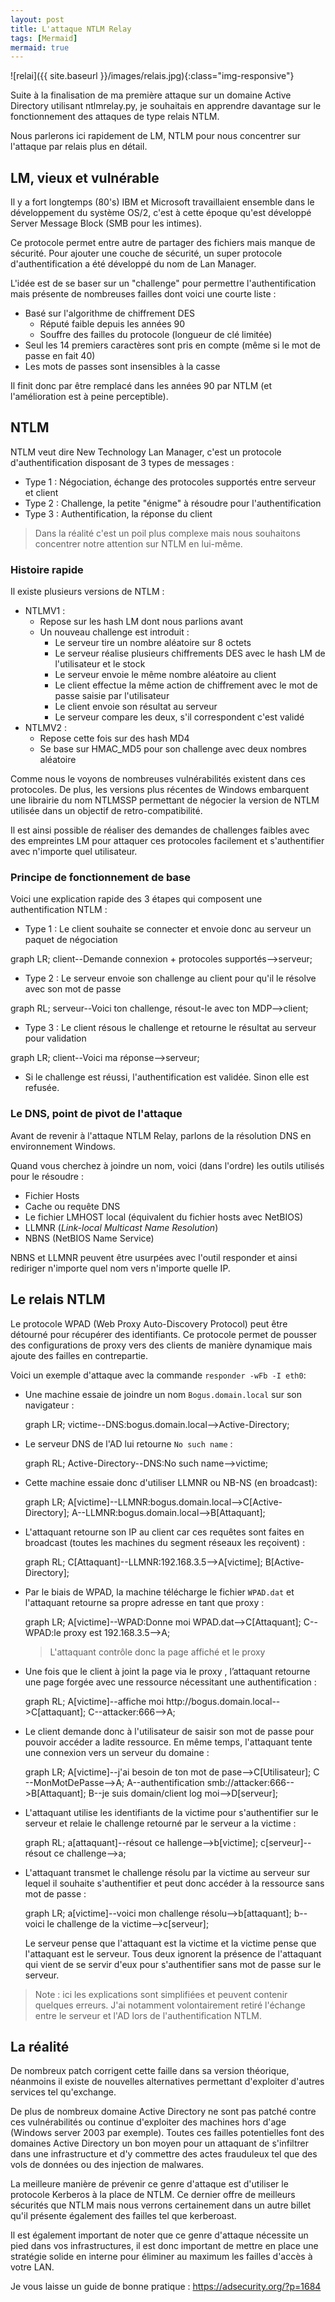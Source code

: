 ```yaml
---
layout: post
title: L'attaque NTLM Relay
tags: [Mermaid]
mermaid: true
---
```


![relai]({{ site.baseurl }}/images/relais.jpg){:class="img-responsive"}

Suite à la finalisation de ma première attaque sur un domaine Active Directory utilisant ntlmrelay.py, je souhaitais en apprendre davantage sur le fonctionnement des attaques de type relais NTLM. 

Nous parlerons ici rapidement de LM, NTLM pour nous concentrer sur l'attaque par relais plus en détail.

## LM, vieux et vulnérable 

Il y a fort longtemps (80's) IBM et Microsoft travaillaient ensemble dans le développement du système OS/2, c'est à cette époque qu'est développé Server Message Block (SMB pour les intimes). 

Ce protocole permet entre autre de partager des fichiers mais manque de sécurité. Pour ajouter une couche de sécurité, un super protocole d'authentification a été développé du nom de Lan Manager. 

L'idée est de se baser sur un "challenge" pour permettre l'authentification mais présente de nombreuses failles dont voici une courte liste : 

- Basé sur l'algorithme de chiffrement DES
  - Réputé faible depuis les années 90
  - Souffre des failles du protocole (longueur de clé limitée)
- Seul les 14 premiers caractères sont pris en compte (même si le mot de passe en fait 40)
- Les mots de passes sont insensibles à la casse 

Il finit donc par être remplacé dans les années 90 par NTLM (et l'amélioration est à peine perceptible). 

## NTLM 

NTLM veut dire New Technology Lan Manager, c'est un protocole d'authentification disposant de 3 types de messages : 

- Type 1 : Négociation, échange des protocoles supportés entre serveur et client
- Type 2 : Challenge, la petite "énigme" à résoudre pour l'authentification
- Type 3 : Authentification, la réponse du client

> Dans la réalité c'est un poil plus complexe mais nous souhaitons concentrer notre attention sur NTLM en lui-même. 

### Histoire rapide

Il existe plusieurs versions de NTLM :

- NTLMV1 :
  - Repose sur les hash LM dont nous parlions avant 
  - Un nouveau challenge est introduit : 
    - Le serveur tire un nombre aléatoire sur 8 octets 
    - Le serveur réalise plusieurs chiffrements DES avec le hash LM de l'utilisateur et le stock
    - Le serveur envoie le même nombre aléatoire au client 
    - Le client effectue la même action de chiffrement avec le mot de passe saisie par l'utilisateur 
    - Le client envoie son résultat au serveur
    - Le serveur compare les deux, s'il correspondent c'est validé 
- NTLMV2 :
  - Repose cette fois sur des hash MD4 
  - Se base sur HMAC_MD5 pour son challenge avec deux nombres aléatoire

Comme nous le voyons de nombreuses vulnérabilités existent dans ces protocoles. De plus, les versions plus récentes de Windows embarquent une librairie du nom NTLMSSP permettant de négocier la version de NTLM utilisée dans un objectif de retro-compatibilité. 

Il est ainsi possible de réaliser des demandes de challenges faibles avec des empreintes LM pour attaquer ces protocoles facilement et s'authentifier avec n'importe quel utilisateur. 

### Principe de fonctionnement de base 

Voici une explication rapide des 3 étapes qui composent une authentification NTLM :

- Type 1 : Le client souhaite se connecter et envoie donc au serveur un paquet de négociation 

<div class="mermaid">
graph LR;
client--Demande connexion + protocoles supportés-->serveur;
</div>

- Type 2 : Le serveur envoie son challenge au client pour qu'il le résolve avec son mot de passe 

<div class="mermaid">
graph RL;
serveur--Voici ton challenge, résout-le avec ton MDP-->client;
</div>

- Type 3 : Le client résous le challenge et retourne le résultat au serveur pour validation 

<div class="mermaid">
graph LR;
client--Voici ma réponse-->serveur;
</div>

- Si le challenge est réussi, l'authentification est validée. Sinon elle est refusée.



### Le DNS, point de pivot de l'attaque

Avant de revenir à l'attaque NTLM Relay, parlons de la résolution DNS en environnement Windows. 

Quand vous cherchez à joindre un nom, voici (dans l'ordre) les outils utilisés pour le résoudre :

- Fichier Hosts 
- Cache ou requête DNS
- Le fichier LMHOST local (équivalent du fichier hosts avec NetBIOS)
- LLMNR (*Link-local Multicast Name Resolution*) 
- NBNS (NetBIOS Name Service) 

NBNS et LLMNR peuvent être usurpées avec l'outil responder et ainsi rediriger n'importe quel nom vers n'importe quelle IP. 

## Le relais NTLM

Le protocole WPAD (Web Proxy Auto-Discovery Protocol) peut être détourné pour récupérer des identifiants. Ce protocole permet de pousser des configurations de proxy vers des clients de manière dynamique mais ajoute des failles en contrepartie. 

Voici un exemple d'attaque avec la commande `responder -wFb -I eth0`: 

- Une machine essaie de joindre un nom `Bogus.domain.local` sur son navigateur :

  <div class="mermaid">
  graph LR;
  victime--DNS:bogus.domain.local-->Active-Directory;
  </div>
  
- Le serveur DNS de l'AD lui retourne `No such name` :

  <div class="mermaid">
  graph RL;
  Active-Directory--DNS:No such name-->victime;
  </div>


- Cette machine essaie donc d'utiliser LLMNR ou NB-NS (en broadcast):

  <div class="mermaid">
  graph LR;
  A[victime]--LLMNR:bogus.domain.local-->C[Active-Directory];
  A--LLMNR:bogus.domain.local-->B[Attaquant];
  </div>

- L'attaquant retourne son IP au client car ces requêtes sont faites en broadcast (toutes les machines du segment réseaux les reçoivent) :

  <div class="mermaid">
  graph RL;
  C[Attaquant]--LLMNR:192.168.3.5-->A[victime];
  B[Active-Directory];
  </div>

  

- Par le biais de WPAD, la machine télécharge le fichier `WPAD.dat` et l'attaquant retourne sa propre adresse en tant que proxy :

  <div class="mermaid">
  graph LR;
  A[victime]--WPAD:Donne moi WPAD.dat-->C[Attaquant];
  C--WPAD:le proxy est 192.168.3.5-->A;
  </div>

  > L'attaquant contrôle donc la page affiché et le proxy

- Une fois que le client à joint la page via le proxy , l’attaquant retourne une page forgée avec une ressource nécessitant une authentification  :

  <div class="mermaid">
  graph RL;
  A[victime]--affiche moi http://bogus.domain.local-->C[attaquant];
  C--attacker:666-->A;
  </div>

- Le client demande donc à l'utilisateur de saisir son mot de passe pour pouvoir accéder a ladite ressource. En même temps, l'attaquant tente une connexion vers un serveur du domaine :

  <div class="mermaid">
  graph LR;
  A[victime]--j'ai besoin de ton mot de pase-->C[Utilisateur];
  C --MonMotDePasse-->A;
  A--authentification smb://attacker:666-->B[Attaquant];
  B--je suis domain/client log moi-->D[serveur];
  </div>

- L'attaquant utilise les identifiants de la victime pour s'authentifier sur le serveur et relaie le challenge retourné par le serveur a la victime :

  <div class="mermaid">
  graph RL;
  a[attaquant]--résout ce hallenge-->b[victime];
  c[serveur]--résout ce challenge-->a;
  </div>
  
- L'attaquant transmet le challenge résolu par la victime au serveur sur lequel il souhaite s'authentifier et peut donc accéder à la ressource sans mot de passe : 

  <div class="mermaid">
  graph LR;
  a[victime]--voici mon challenge résolu-->b[attaquant];
  b--voici le challenge de la victime-->c[serveur];
  </div>

  Le serveur pense que l'attaquant est la victime et la victime pense que l'attaquant est le serveur. Tous deux ignorent la présence de l'attaquant qui vient de se servir d'eux pour s'authentifier sans mot de passe sur le serveur.  

> Note : ici les explications sont simplifiées et peuvent contenir quelques erreurs. J'ai notamment volontairement retiré l'échange entre le serveur et l'AD lors de l'authentification NTLM.

## La réalité 

De nombreux patch corrigent cette faille dans sa version théorique, néanmoins il existe de nouvelles alternatives permettant d'exploiter d'autres services tel qu'exchange. 

De plus de nombreux domaine Active Directory ne sont pas patché contre ces vulnérabilités ou continue d'exploiter des machines hors d'age (Windows server 2003 par exemple). Toutes ces failles potentielles font des domaines Active Directory un bon moyen pour un attaquant de s'infiltrer dans une infrastructure et d'y commettre des actes frauduleux tel que des vols de données ou des injection de malwares. 

La meilleure manière de prévenir ce genre d'attaque est d'utiliser le protocole Kerberos à la place de NTLM. Ce dernier offre de meilleurs sécurités que NTLM mais nous verrons certainement dans un autre billet qu'il présente également des failles tel que kerberoast. 

Il est également important de noter que ce genre d'attaque nécessite un pied dans vos infrastructures, il est donc important de mettre en place une stratégie solide en interne pour éliminer au maximum les failles d'accès à votre LAN. 

Je vous laisse un guide de bonne pratique : https://adsecurity.org/?p=1684
